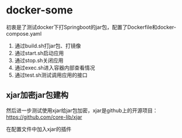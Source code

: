 # docker-some

初衷是了测试docker下打Springboot的jar包，配置了Dockerfile和docker-compose.yaml

1. 通过build.sh打jar包、打镜像
2. 通过start.sh启动应用
3. 通过stop.sh关闭应用
4. 通过exec.sh进入容器内部查看情况
5. 通过test.sh测试调用应用的接口

## xjar加密jar包建构

然后进一步测试使用xjar给jar包加密，xjar是github上的开源项目：https://github.com/core-lib/xjar

在配置文件中加入xjar的插件




